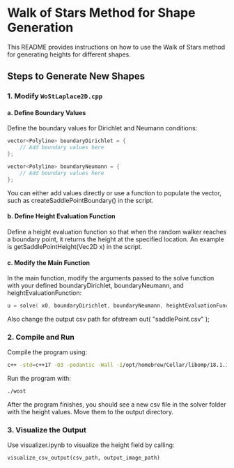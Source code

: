 # Walk of Stars Method for Shape Generation

This README provides instructions on how to use the Walk of Stars method for generating heights for different shapes.

## Steps to Generate New Shapes

### 1. Modify `WoStLaplace2D.cpp`

#### a. Define Boundary Values

Define the boundary values for Dirichlet and Neumann conditions:

```cpp
vector<Polyline> boundaryDirichlet = {
    // Add boundary values here
};

vector<Polyline> boundaryNeumann = {
    // Add boundary values here
};
```

You can either add values directly or use a function to populate the vector, such as createSaddlePointBoundary() in the script.

#### b. Define Height Evaluation Function

Define a height evaluation function so that when the random walker reaches a boundary point, it returns the height at the specified location. An example is getSaddlePointHeight(Vec2D x) in the script.

#### c. Modify the Main Function

In the main function, modify the arguments passed to the solve function with your defined boundaryDirichlet, boundaryNeumann, and heightEvaluationFunction:

```cpp
u = solve( x0, boundaryDirichlet, boundaryNeumann, heightEvaluationFunction);
```

Also change the output csv path for ofstream out( "saddlePoint.csv" ); 

### 2. Compile and Run

Compile the program using:

```bash
c++ -std=c++17 -O3 -pedantic -Wall -I/opt/homebrew/Cellar/libomp/18.1.1/include WoStLaplace2D.cpp -o wost-opt -L/opt/homebrew/Cellar/libomp/18.1.1/lib -lomp
```

Run the program with:

```bash
./wost
```

After the program finishes, you should see a new csv file in the solver folder with the height values. Move them to the output directory. 

### 3. Visualize the Output

Use visualizer.ipynb to visualize the height field by calling:

```python
visualize_csv_output(csv_path, output_image_path)
```